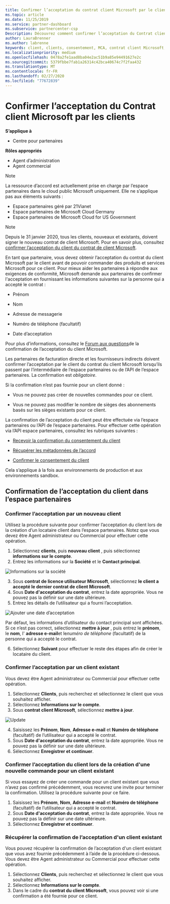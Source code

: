 ```yaml
---
title: Confirmer l’acceptation du contrat client Microsoft par le client | Espace partenaires
ms.topic: article
ms.date: 11/25/2019
ms.service: partner-dashboard
ms.subservice: partnercenter-csp
Description: Découvrez comment confirmer l’acceptation du Contrat client Microsoft par les clients. Cela peut être nécessaire pour commander des produits et services Microsoft pour les clients.
author: LauraBrenner
ms.author: labrenne
keywords: client, clients, consentement, MCA, contrat client Microsoft, modèles de contrat client
ms.localizationpriority: medium
ms.openlocfilehash: 0478a2fe1aad8ba04e2ac51b9a85e94491627e2c
ms.sourcegitcommit: 5379fbbe7fab1a26314c42bca40674c7f2faa432
ms.translationtype: MT
ms.contentlocale: fr-FR
ms.lasthandoff: 02/27/2020
ms.locfileid: "77672839"
---
```

# <a name="confirm-customer-acceptance-of-the-microsoft-customer-agreement"></a>Confirmer l’acceptation du Contrat client Microsoft par les clients

**S’applique à**
-  Centre pour partenaires

**Rôles appropriés**

- Agent d’administration
- Agent commercial

> [!NOTE]
> La ressource d’accord est actuellement prise en charge par l’espace partenaires dans le cloud public Microsoft uniquement. Elle ne s’applique pas aux éléments suivants :
> * Espace partenaires géré par 21Vianet
> * Espace partenaires de Microsoft Cloud Germany
> * Espace partenaires de Microsoft Cloud for US Government

>[!NOTE]
>Depuis le 31 janvier 2020, tous les clients, nouveaux et existants, doivent signer le nouveau contrat de client Microsoft. Pour en savoir plus, consultez [confirmer l’acceptation du client du contrat de client Microsoft](confirm-customer-agreement.md).

En tant que partenaire, vous devez obtenir l’acceptation du contrat du client Microsoft par le client avant de pouvoir commander des produits et services Microsoft pour ce client. Pour mieux aider les partenaires à répondre aux exigences de conformité, Microsoft demande aux partenaires de confirmer l'acceptation en fournissant les informations suivantes sur la personne qui a accepté le contrat : 

-   Prénom

-   Nom

-   Adresse de messagerie

-   Numéro de téléphone (facultatif)

-   Date d’acceptation

Pour plus d’informations, consultez le [Forum aux questions](https://docs.microsoft.com/partner-center/confirm-consent-faq)de la confirmation de l’acceptation du client Microsoft.

Les partenaires de facturation directe et les fournisseurs indirects doivent confirmer l’acceptation par le client du contrat du client Microsoft lorsqu’ils passent par l’intermédiaire de l’espace partenaires ou de l’API de l’espace partenaires. La confirmation est *obligatoire*.

Si la confirmation n’est pas fournie pour un client donné :

-   Vous ne pouvez pas créer de nouvelles commandes pour ce client.

-   Vous ne pouvez pas modifier le nombre de sièges des abonnements basés sur les sièges existants pour ce client.

La confirmation de l’acceptation du client peut être effectuée via l’espace partenaires ou l’API de l’espace partenaires. Pour effectuer cette opération via l’API espace partenaires, consultez les rubriques suivantes : 

-   [Recevoir la confirmation du consentement du client](https://docs.microsoft.com/partner-center/develop/get-confirmation-of-customer-consent)

-   [Récupérer les métadonnées de l’accord](https://docs.microsoft.com/partner-center/develop/get-agreement-metadata)

-   [Confirmer le consentement du client](https://docs.microsoft.com/partner-center/develop/confirm-customer-consent)


Cela s’applique à la fois aux environnements de production et aux environnements sandbox.

## <a name="confirming-customer-acceptance-in-partner-center"></a>Confirmation de l’acceptation du client dans l’espace partenaires

### <a name="confirm-customer-acceptance-for-a-new-customer"></a>Confirmer l’acceptation par un nouveau client

Utilisez la procédure suivante pour confirmer l’acceptation du client lors de la création d’un locataire client dans l’espace partenaires. Notez que vous devez être Agent administrateur ou Commercial pour effectuer cette opération.

1. Sélectionnez **clients**, puis **nouveau client** , puis sélectionnez **informations sur le compte**.
2. Entrez les informations sur la **Société** et le **Contact principal**.

![Informations sur la société](images/mca/mca1.png)

3. Sous **contrat de licence utilisateur Microsoft**, sélectionnez **le client a accepté le dernier contrat de client Microsoft**.
4. Sous **Date d'acceptation du contrat**, entrez la date appropriée. Vous ne pouvez pas la définir sur une date ultérieure.
5. Entrez les détails de l’utilisateur qui a fourni l’acceptation.

![Ajouter une date d’acceptation](images/mca/MCA3.png)

Par défaut, les informations d’utilisateur du contact principal sont affichées. Si ce n’est pas correct, sélectionnez **mettre à jour** , puis entrez le **prénom**, le **nom**, l' **adresse e-mail**et le*numéro de téléphone* (facultatif) de la personne qui a accepté le contrat.

6. Sélectionnez **Suivant** pour effectuer le reste des étapes afin de créer le locataire du client.

### <a name="confirm-customer-acceptance-for-an-existing-customer"></a>Confirmer l’acceptation par un client existant

Vous devez être Agent administrateur ou Commercial pour effectuer cette opération.

1. Sélectionnez **Clients**, puis recherchez et sélectionnez le client que vous souhaitez afficher.
2. Sélectionnez **Informations sur le compte**.
3. Sous **contrat client Microsoft**, sélectionnez **mettre à jour**.

![Update](images/mca/mca4.png)

4. Saisissez les **Prénom**, **Nom**, **Adresse e-mail** et **Numéro de téléphone** (facultatif) de l’utilisateur qui a accepté le contrat.
5. Sous **Date d'acceptation du contrat**, entrez la date appropriée. Vous ne pouvez pas la définir sur une date ultérieure.
6. Sélectionnez **Enregistrer et continuer**.

### <a name="confirm-customer-acceptance-while-creating-new-order-for-an-existing-customer"></a>Confirmer l’acceptation du client lors de la création d'une nouvelle commande pour un client existant

Si vous essayez de créer une commande pour un client existant que vous n’avez pas confirmé précédemment, vous recevrez une invite pour terminer la confirmation. Utilisez la procédure suivante pour ce faire.

1. Saisissez les **Prénom**, **Nom**, **Adresse e-mail** et **Numéro de téléphone** (facultatif) de l’utilisateur qui a accepté le contrat.
2. Sous **Date d'acceptation du contrat**, entrez la date appropriée. Vous ne pouvez pas la définir sur une date ultérieure.
3. Sélectionnez **Enregistrer et continuer**.

### <a name="retrieve-confirmation-of-customer-acceptance-for-an-existing-customer"></a>Récupérer la confirmation de l’acceptation d'un client existant

Vous pouvez récupérer la confirmation de l’acceptation d'un client existant que vous avez fournie précédemment à l’aide de la procédure ci-dessous. Vous devez être Agent administrateur ou Commercial pour effectuer cette opération.

1. Sélectionnez **Clients**, puis recherchez et sélectionnez le client que vous souhaitez afficher.
2. Sélectionnez **Informations sur le compte**.
3. Dans le cadre du **contrat du client Microsoft**, vous pouvez voir si une confirmation a été fournie pour ce client.
